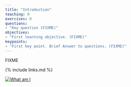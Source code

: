 ```yaml
---
title: "Introduction"
teaching: 0
exercises: 0
questions:
- "Key question (FIXME)"
objectives:
- "First learning objective. (FIXME)"
keypoints:
- "First key point. Brief Answer to questions. (FIXME)"
---
```

FIXME

{% include links.md %}

<a href="{{ page.root }}/fig/10.png">
 <img src="{{ page.root }}/fig/10.png" alt="What am I" />
</a>
